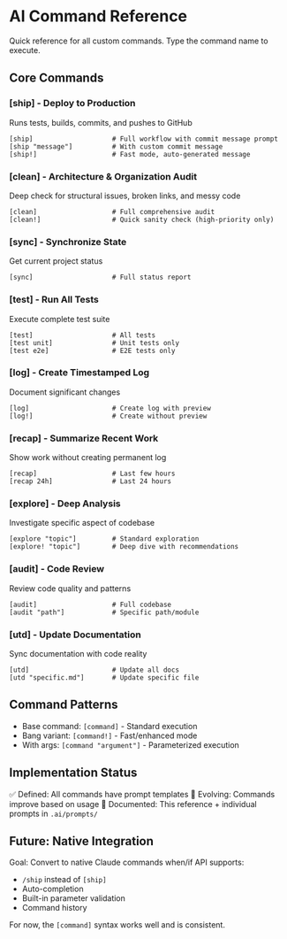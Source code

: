 # AI Command Reference

Quick reference for all custom commands. Type the command name to execute.

## Core Commands

### [ship] - Deploy to Production
Runs tests, builds, commits, and pushes to GitHub
```
[ship]                    # Full workflow with commit message prompt
[ship "message"]          # With custom commit message
[ship!]                   # Fast mode, auto-generated message
```

### [clean] - Architecture & Organization Audit
Deep check for structural issues, broken links, and messy code
```
[clean]                   # Full comprehensive audit
[clean!]                  # Quick sanity check (high-priority only)
```

### [sync] - Synchronize State
Get current project status
```
[sync]                    # Full status report
```

### [test] - Run All Tests  
Execute complete test suite
```
[test]                    # All tests
[test unit]               # Unit tests only
[test e2e]                # E2E tests only
```

### [log] - Create Timestamped Log
Document significant changes
```
[log]                     # Create log with preview
[log!]                    # Create without preview
```

### [recap] - Summarize Recent Work
Show work without creating permanent log
```
[recap]                   # Last few hours
[recap 24h]               # Last 24 hours
```

### [explore] - Deep Analysis
Investigate specific aspect of codebase
```
[explore "topic"]         # Standard exploration
[explore! "topic"]        # Deep dive with recommendations
```

### [audit] - Code Review
Review code quality and patterns
```
[audit]                   # Full codebase
[audit "path"]            # Specific path/module
```

### [utd] - Update Documentation
Sync documentation with code reality
```
[utd]                     # Update all docs
[utd "specific.md"]       # Update specific file
```

## Command Patterns

- Base command: `[command]` - Standard execution
- Bang variant: `[command!]` - Fast/enhanced mode
- With args: `[command "argument"]` - Parameterized execution

## Implementation Status

✅ Defined: All commands have prompt templates
🚧 Evolving: Commands improve based on usage
📝 Documented: This reference + individual prompts in `.ai/prompts/`

## Future: Native Integration

Goal: Convert to native Claude commands when/if API supports:
- `/ship` instead of `[ship]`
- Auto-completion
- Built-in parameter validation
- Command history

For now, the `[command]` syntax works well and is consistent.